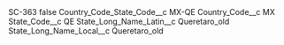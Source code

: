 <?xml version="1.0" encoding="UTF-8"?>
<CustomMetadata xmlns="http://soap.sforce.com/2006/04/metadata" xmlns:xsi="http://www.w3.org/2001/XMLSchema-instance" xmlns:xsd="http://www.w3.org/2001/XMLSchema">
    <label>SC-363</label>
    <protected>false</protected>
    <values>
        <field>Country_Code_State_Code__c</field>
        <value xsi:type="xsd:string">MX-QE</value>
    </values>
    <values>
        <field>Country_Code__c</field>
        <value xsi:type="xsd:string">MX</value>
    </values>
    <values>
        <field>State_Code__c</field>
        <value xsi:type="xsd:string">QE</value>
    </values>
    <values>
        <field>State_Long_Name_Latin__c</field>
        <value xsi:type="xsd:string">Queretaro_old</value>
    </values>
    <values>
        <field>State_Long_Name_Local__c</field>
        <value xsi:type="xsd:string">Queretaro_old</value>
    </values>
</CustomMetadata>
